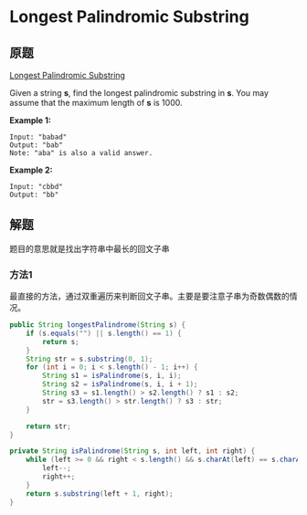 # Longest Palindromic Substring

## 原题

[Longest Palindromic Substring](https://leetcode.com/explore/interview/card/top-interview-questions-medium/103/array-and-strings/780/)

Given a string **s**, find the longest palindromic substring in **s**. You may assume that the maximum length of **s** is 1000.

**Example 1:**

```
Input: "babad"
Output: "bab"
Note: "aba" is also a valid answer.
```

**Example 2:**

```
Input: "cbbd"
Output: "bb"
```

## 解题

题目的意思就是找出字符串中最长的回文子串

### 方法1

最直接的方法，通过双重遍历来判断回文子串。主要是要注意子串为奇数偶数的情况。

```java
public String longestPalindrome(String s) {
    if (s.equals("") || s.length() == 1) {
        return s;
    }
    String str = s.substring(0, 1);
    for (int i = 0; i < s.length() - 1; i++) {
        String s1 = isPalindrome(s, i, i);
        String s2 = isPalindrome(s, i, i + 1);
        String s3 = s1.length() > s2.length() ? s1 : s2;
        str = s3.length() > str.length() ? s3 : str;
    }

    return str;
}

private String isPalindrome(String s, int left, int right) {
    while (left >= 0 && right < s.length() && s.charAt(left) == s.charAt(right)) {
        left--;
        right++;
    }
    return s.substring(left + 1, right);
}
```


